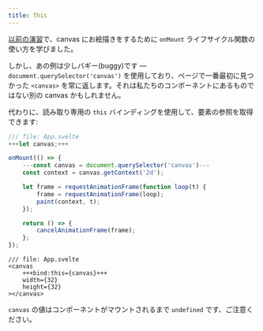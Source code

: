 ```yaml
---
title: This
---
```


[以前の演習](onmount)で、canvas にお絵描きをするために `onMount` ライフサイクル関数の使い方を学びました。

しかし、あの例は少しバギー(buggy)です — `document.querySelector('canvas')` を使用しており、ページで一番最初に見つかった `<canvas>` を常に返します。それは私たちのコンポーネントにあるものではない別の canvas かもしれません。

代わりに、読み取り専用の `this` バインディングを使用して、要素の参照を取得できます:

```js
/// file: App.svelte
+++let canvas;+++

onMount(() => {
	---const canvas = document.querySelector('canvas')---
	const context = canvas.getContext('2d');

	let frame = requestAnimationFrame(function loop(t) {
		frame = requestAnimationFrame(loop);
		paint(context, t);
	});

	return () => {
		cancelAnimationFrame(frame);
	};
});
```

```svelte
/// file: App.svelte
<canvas
	+++bind:this={canvas}+++
	width={32}
	height={32}
></canvas>
```

`canvas` の値はコンポーネントがマウントされるまで `undefined` です、ご注意ください。
